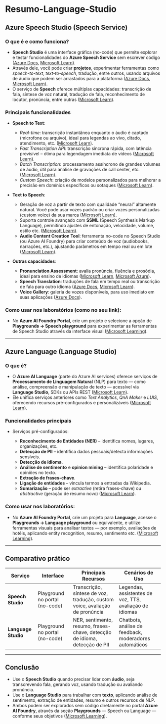 # Resumo-Language-Studio

## Azure Speech Studio (Speech Service)

### O que é e como funciona?

* **Speech Studio** é uma interface gráfica (no-code) que permite explorar e testar funcionalidades do **Azure Speech Service** sem escrever código ([Azure Docs][1], [Microsoft Learn][2]).
* Através dele, você pode criar **projetos**, experimentar ferramentas como *speech-to-text*, *text-to-speech*, tradução, entre outros, usando arquivos de áudio que podem ser arrastados para a plataforma ([Azure Docs][1], [Microsoft Learn][2]).
* O serviço de **Speech** oferece múltiplas capacidades: transcrição de fala, síntese de voz natural, tradução de fala, reconhecimento de locutor, pronúncia, entre outras ([Microsoft Learn][2]).

### Principais funcionalidades

* **Speech to Text**:

  * *Real-time*: transcrição instantânea enquanto o áudio é captado (microfone ou arquivo), ideal para legendas ao vivo, ditado, atendimento, etc. ([Microsoft Learn][2]).
  * *Fast Transcription API*: transcrição síncrona rápida, com latência previsível – ótima para legendagem imediata de vídeos ([Microsoft Learn][2]).
  * *Batch Transcription*: processamento assíncrono de grandes volumes de áudio, útil para análise de gravações de call center, etc. ([Microsoft Learn][2]).
  * *Custom Speech*: criação de modelos personalizados para melhorar a precisão em domínios específicos ou sotaques ([Microsoft Learn][2]).

* **Text to Speech**:

  * Geração de voz a partir de texto com qualidade “neural” altamente natural. Você pode usar vozes padrão ou criar vozes personalizadas (custom voice) da sua marca ([Microsoft Learn][3]).
  * Suporta controle avançado com **SSML** (Speech Synthesis Markup Language), permitindo ajustes de entonação, velocidade, volume, estilo etc. ([Microsoft Learn][3]).
  * **Audio Content Creation Tool**: ferramenta no-code no Speech Studio (ou Azure AI Foundry) para criar conteúdo de voz (audiobooks, narrações, etc.), ajustando parâmetros em tempo real ou em lote ([Microsoft Learn][4]).

* **Outras capacidades**:

  * **Pronunciation Assessment**: avalia pronúncia, fluência e prosódia, ideal para ensino de idiomas ([Microsoft Learn][2], [Microsoft Azure][5]).
  * **Speech Translation**: traduções de fala em tempo real ou transcrição de fala para outro idioma ([Azure Docs][1], [Microsoft Learn][2]).
  * **Voice Gallery**: galeria de vozes disponíveis, para uso imediato em suas aplicações ([Azure Docs][1]).

### Como usar nos laboratórios (como no seu link):

* No **Azure AI Foundry Portal**, crie um projeto e selecione a opção de **Playgrounds → Speech playground** para experimentar as ferramentas de Speech Studio através da interface visual ([Microsoft Learning][6]).

---

## Azure Language (Language Studio)

### O que é?

* O **Azure AI Language** (parte do Azure AI services) oferece serviços de **Processamento de Linguagem Natural** (NLP) para texto — como análise, compreensão e manipulação de texto — acessível via **Language Studio**, SDKs ou APIs REST ([Microsoft Learn][7]).
* Ele unifica serviços anteriores como *Text Analytics*, *QnA Maker* e *LUIS*, oferecendo recursos pré-configurados e personalizáveis ([Microsoft Learn][7]).

### Funcionalidades principais

* Serviços pré-configurados:

  * **Reconhecimento de Entidades (NER)** – identifica nomes, lugares, organizações, etc.
  * **Detecção de PII** – identifica dados pessoais/detecta informações sensíveis.
  * **Detecção de idioma**.
  * **Análise de sentimento** e **opinion mining** – identifica polaridade e opiniões no texto.
  * **Extração de frases-chave**.
  * **Ligação de entidades** – vincula termos a entradas da Wikipedia.
  * **Sumarização** – pode ser *extractive* (retira frases-chave) ou *abstractive* (geração de resumo novo) ([Microsoft Learn][7]).

### Como usar nos laboratórios:

* No **Azure AI Foundry Portal**, crie um projeto para **Language**, acesse o **Playgrounds → Language playground** ou equivalente, e utilize ferramentas visuais para analisar textos — por exemplo, avaliações de hotéis, aplicando entity recognition, resumo, sentimento etc. ([Microsoft Learning][8]).

---

## Comparativo prático

| Serviço             | Interface                      | Principais Recursos                                                         | Cenários de Uso                                         |
| ------------------- | ------------------------------ | --------------------------------------------------------------------------- | ------------------------------------------------------- |
| **Speech Studio**   | Playground no portal (no-code) | Transcrição, síntese de voz, tradução, custom voice, avaliação de pronúncia | Legendas, assistentes de voz, TTS, avaliação de idiomas |
| **Language Studio** | Playground no portal (no-code) | NER, sentimento, resumo, frases-chave, detecção de idioma, detecção de PII  | Chatbots, análise de feedback, moderadores automáticos  |

---

## Conclusão

* Use o **Speech Studio** quando precisar lidar com **áudio**, seja transcrevendo fala, gerando voz, usando tradução ou avaliando pronúncia.
* Use o **Language Studio** para trabalhar com **texto**, aplicando análise de sentimento, extração de entidades, resumo e outros recursos de NLP.
* Ambos podem ser explorados sem código diretamente no portal **Azure AI Foundry**, através da seção **Playgrounds** — Speech ou Language — conforme seus objetivos ([Microsoft Learning][8]).


[1]: https://docs.azure.cn/en-us/ai-services/speech-service/speech-studio-overview?utm_source=chatgpt.com "Speech Studio overview - Speech service - Azure AI services"
[2]: https://learn.microsoft.com/en-us/azure/ai-services/speech-service/overview?utm_source=chatgpt.com "What is the Speech service? - Azure AI services | Microsoft Learn"
[3]: https://learn.microsoft.com/en-us/azure/ai-services/speech-service/text-to-speech?utm_source=chatgpt.com "Text to speech overview - Azure AI services - Microsoft Community"
[4]: https://learn.microsoft.com/en-us/azure/ai-services/speech-service/how-to-audio-content-creation?utm_source=chatgpt.com "Audio content creation tool - Azure AI services | Microsoft Learn"
[5]: https://azure.microsoft.com/en-us/blog/3-microsoft-azure-ai-product-features-that-accelerate-language-learning/?utm_source=chatgpt.com "3 Microsoft Azure AI product features that accelerate language ..."
[6]: https://microsoftlearning.github.io/mslearn-ai-fundamentals/Instructions/Labs/09-speech.html
[7]: https://learn.microsoft.com/en-us/azure/ai-services/language-service/overview?utm_source=chatgpt.com "What is Azure AI Language - Azure AI services | Microsoft Learn"
[8]: https://microsoftlearning.github.io/mslearn-ai-fundamentals/Instructions/Labs/06-text-analysis.html
